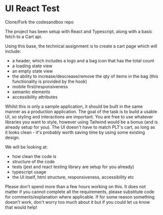 # UI React Test



Clone/Fork the codesandbox repo

The project has been setup with React and Typescript, along with a basic fetch to a Cart api.

Using this base, the technical assignment is to create a cart page which will include:

- a header, which includes a logo and a bag icon that has the total count
- a loading state view
- an empty state view
- the ability to increase/descrease/remove the qty of items in the bag (this functionality is provided by the hook)
- mobile first/responsiveness
- semantic elements
- accessibility attributes


Whilst this is only a sample application, it should be built in the same manner as a production application.
The goal of the task is to build a usable UI, so styling and interactions are important. You are free to use whatever libraries you want to style, however using Tailwind would be a bonus (and is already setup for you).
The UI doesn't have to match PLT's cart, as long as it looks clean - it's probably worth saving time by using some existing design.

We will be looking at:
- how clean the code is
- structure of the code
- tests (jest and react testing library are setup for you already)
- typescript usage
- the UI itself, html structure, responsiveness, accessibility etc


Please don't spend more than a few hours working on this. It does not matter if you cannot complete all the requirements, please substitute code for comments/explanation where applicable. If for some reason something doesn't work, don't worry too much about it but if you could let us know that would help!
